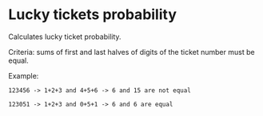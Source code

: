 # Lucky tickets probability 

Calculates lucky ticket probability. 

Criteria: sums of first and last halves of digits of the ticket number must be equal.

Example:
	
	123456 -> 1+2+3 and 4+5+6 -> 6 and 15 are not equal
	
	123051 -> 1+2+3 and 0+5+1 -> 6 and 6 are equal
	 
